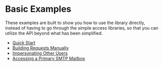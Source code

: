 # Basic Examples

These examples are built to show you how to use the library directly, instead of having to go through the simple access
libraries, so that you can utilize the API beyond what has been simplified.

 * [Quick Start](quickstart.php)
 * [Building Requests Manually](buildingRequests.php)
 * [Impersonating Other Users](impersonation.php)
 * [Accessing a Primary SMTP Mailbox](primarySmtpAddress.php)
